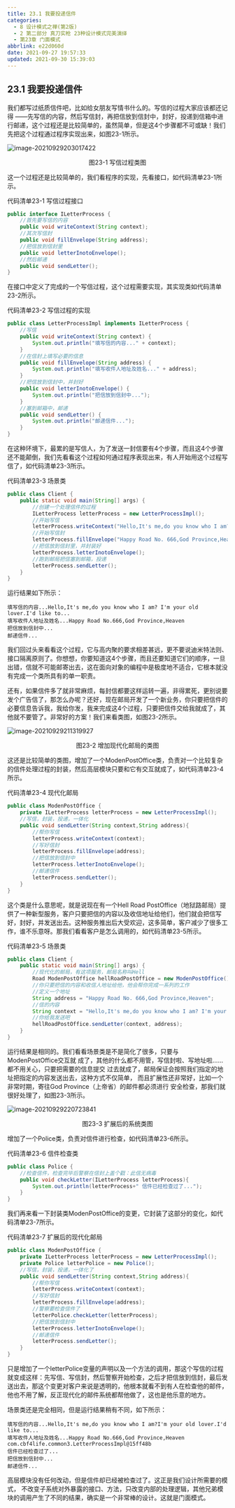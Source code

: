 ```yaml
---
title: 23.1 我要投递信件
categories: 
  - 8 设计模式之禅(第2版)
  - 2 第二部分 真刀实枪 23种设计模式完美演绎
  - 第23章 门面模式
abbrlink: e22d060d
date: 2021-09-27 19:57:33
updated: 2021-09-30 15:39:03
---
```

## 23.1 我要投递信件
我们都写过纸质信件吧，比如给女朋友写情书什么的。写信的过程大家应该都还记得 ——先写信的内容，然后写信封，再把信放到信封中，封好，投递到信箱中进行邮递，这个过程还是比较简单的，虽然简单，但是这4个步骤都不可或缺！我们先把这个过程通过程序实现出来，如图23-1所示。

![image-20210929203017422](https://gitee.com/XiaoLan223/images/raw/master/Blog/Sum/20210929203017.png)
<center>图23-1 写信过程类图</center>

这一个过程还是比较简单的，我们看程序的实现，先看接口，如代码清单23-1所示。

代码清单23-1 写信过程接口
```java
public interface ILetterProcess {
    //首先要写信的内容
    public void writeContext(String context);
    //其次写信封
    public void fillEnvelope(String address);
    //把信放到信封里
    public void letterInotoEnvelope();
    //然后邮递
    public void sendLetter();
}
```
在接口中定义了完成的一个写信过程，这个过程需要实现，其实现类如代码清单23-2所示。

代码清单23-2 写信过程的实现

```java
public class LetterProcessImpl implements ILetterProcess {
    //写信
    public void writeContext(String context) {
        System.out.println("填写信的内容..." + context);
    }
    //在信封上填写必要的信息
    public void fillEnvelope(String address) {
        System.out.println("填写收件人地址及姓名..." + address);
    }
    //把信放到信封中，并封好
    public void letterInotoEnvelope() {
        System.out.println("把信放到信封中...");
    }
    //塞到邮箱中，邮递
    public void sendLetter() {
        System.out.println("邮递信件...");
    }
}
```
在这种环境下，最累的是写信人，为了发送一封信要有4个步骤，而且这4个步骤还不能颠倒，我们先看看这个过程如何通过程序表现出来，有人开始用这个过程写信了，如代码清单23-3所示。

代码清单23-3 场景类
```java
public class Client {
    public static void main(String[] args) {
        //创建一个处理信件的过程
        ILetterProcess letterProcess = new LetterProcessImpl();
        //开始写信
        letterProcess.writeContext("Hello,It's me,do you know who I am? I'm your old lover. I'd like to...");
        //开始写信封
        letterProcess.fillEnvelope("Happy Road No. 666,God Province,Heaven");
        //把信放到信封里，并封装好
        letterProcess.letterInotoEnvelope();
        //跑到邮局把信塞到邮箱，投递
        letterProcess.sendLetter();
    }
}
```
运行结果如下所示：
```
填写信的内容...Hello,It's me,do you know who I am? I'm your old lover.I'd like to...
填写收件人地址及姓名...Happy Road No.666,God Province,Heaven 
把信放到信封中...
邮递信件...
```
我们回过头来看看这个过程，它与高内聚的要求相差甚远，更不要说迪米特法则、接口隔离原则了。你想想，你要知道这4个步骤，而且还要知道它们的顺序，一旦出错，信就不可能邮寄出去，这在面向对象的编程中是极度地不适合，它根本就没有完成一个类所具有的单一职责。

还有，如果信件多了就非常麻烦，每封信都要这样运转一遍，非得累死，更别说要发个广告信了，那怎么办呢？还好，现在邮局开发了一个新业务，你只要把信件的必要信息告诉我，我给你发，我来完成这4个过程，只要把信件交给我就成了，其他就不要管了。非常好的方案！我们来看类图，如图23-2所示。

![image-20210929211319927](https://gitee.com/XiaoLan223/images/raw/master/Blog/Sum/20210929211320.png)

<center>图23-2 增加现代化邮局的类图</center>

这还是比较简单的类图，增加了一个ModenPostOffice类，负责对一个比较复杂的信件处理过程的封装，然后高层模块只要和它有交互就成了，如代码清单23-4所示。

代码清单23-4 现代化邮局
```java
public class ModenPostOffice {
    private ILetterProcess letterProcess = new LetterProcessImpl();
    //写信，封装，投递，一体化
    public void sendLetter(String context,String address){
        //帮你写信
        letterProcess.writeContext(context);
        //写好信封
        letterProcess.fillEnvelope(address);
        //把信放到信封中
        letterProcess.letterInotoEnvelope();
        //邮递信件
        letterProcess.sendLetter();
    }
}
```
这个类是什么意思呢，就是说现在有一个Hell Road PostOffice（地狱路邮局）提供了一种新型服务，客户只要把信的内容以及收信地址给他们，他们就会把信写好，封好，并发送出去。这种服务推出后大受欢迎，这多简单，客户减少了很多工作，谁不乐意呀。那我们看看客户是怎么调用的，如代码清单23-5所示。

代码清单23-5 场景类
```java
public class Client {
    public static void main(String[] args) {
        //现代化的邮局，有这项服务，邮局名称叫Hell
        Road ModenPostOffice hellRoadPostOffice = new ModenPostOffice();
        //你只要把信的内容和收信人地址给他，他会帮你完成一系列的工作
        //定义一个地址
        String address = "Happy Road No. 666,God Province,Heaven";
        //信的内容
        String context = "Hello,It's me,do you know who I am? I'm your old lover. I'd like to....";
        //你给我发送吧
        hellRoadPostOffice.sendLetter(context, address);
    }
}
```
运行结果是相同的。我们看看场景类是不是简化了很多，只要与ModenPostOffice交互就 成了，其他的什么都不用管，写信封啦、写地址啦……都不用关心，只要把需要的信息提交 过去就成了，邮局保证会按照我们指定的地址把指定的内容发送出去，这种方式不仅简单， 而且扩展性还非常好，比如一个非常时期，寄往God Province（上帝省）的邮件都必须进行 安全检查，那我们就很好处理了，如图23-3所示。

![image-20210929220723841](https://gitee.com/XiaoLan223/images/raw/master/Blog/Sum/20210929220723.png)

<center>图23-3 扩展后的系统类图</center>

增加了一个Police类，负责对信件进行检查，如代码清单23-6所示。

代码清单23-6 信件检查类
```java
public class Police {
    //检查信件，检查完毕后警察在信封上盖个戳：此信无病毒
    public void checkLetter(ILetterProcess letterProcess){
        System.out.println(letterProcess+" 信件已经检查过了...");
    }
}
```
我们再来看一下封装类ModenPostOffice的变更，它封装了这部分的变化，如代码清单23-7所示。

代码清单23-7 扩展后的现代化邮局
```java
public class ModenPostOffice {
    private ILetterProcess letterProcess = new LetterProcessImpl();
    private Police letterPolice = new Police();
    //写信，封装，投递，一体化了
    public void sendLetter(String context,String address){
        //帮你写信
        letterProcess.writeContext(context);
        //写好信封
        letterProcess.fillEnvelope(address);
        //警察要检查信件了
        letterPolice.checkLetter(letterProcess);
        //把信放到信封中
        letterProcess.letterInotoEnvelope();
        //邮递信件
        letterProcess.sendLetter();
    }
}
```
只是增加了一个letterPolice变量的声明以及一个方法的调用，那这个写信的过程就变成这样：先写信、写信封，然后警察开始检查，之后才把信放到信封，最后发送出去，那这个变更对客户来说是透明的，他根本就看不到有人在检查他的邮件，他也不用了解，反正现代化的邮件系统都帮他做了，这也是他乐意的地方。

场景类还是完全相同，但是运行结果稍有不同，如下所示：
```
填写信的内容...Hello,It's me,do you know who I am?I'm your old lover.I'd like to... 
填写收件人地址及姓名...Happy Road No.666,God Province,Heaven 
com.cbf4life.common3.LetterProcessImpl@15ff48b 
信件已经检查过了... 
把信放到信封中... 
邮递信件...
```
高层模块没有任何改动，但是信件却已经被检查过了。这正是我们设计所需要的模式， 不改变子系统对外暴露的接口、方法，只改变内部的处理逻辑，其他兄弟模块的调用产生了不同的结果，确实是一个非常棒的设计。这就是门面模式。
